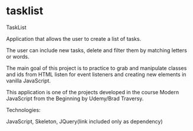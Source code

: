 # tasklist

TaskList

Application that allows the user to create a list of tasks.

The user can include new tasks, delete and filter them by matching letters or words.

The main goal of this project is to practice to grab and manipulate classes and ids from HTML listen for event listeners and creating new elements in vanilla JavaScript.

This application is one of the projects developed in the course Modern JavaScript from the Beginning by Udemy/Brad Traversy.

Technologies:

JavaScript, Skeleton, JQuery(link included only as dependency)
